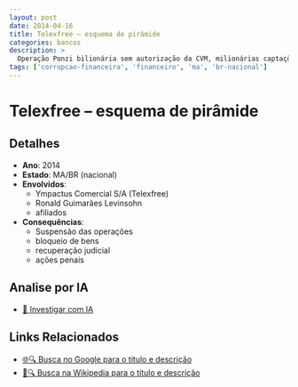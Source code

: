 ```yaml
---
layout: post
date: 2014-04-16
title: Telexfree – esquema de pirâmide
categories: bancos
description: > 
  Operação Ponzi bilionária sem autorização da CVM, milionárias captações via afiliados.
tags: ['corrupcao-financeira', 'financeiro', 'ma', 'br-nacional']
---
```


# Telexfree – esquema de pirâmide

## Detalhes
- **Ano**: 2014
- **Estado**: MA/BR (nacional)
- **Envolvidos**:
  - Ympactus Comercial S/A (Telexfree)
  - Ronald Guimarães Levinsohn
  - afiliados
- **Consequências**:
  - Suspensão das operações
  - bloqueio de bens
  - recuperação judicial
  - ações penais

## Analise por IA
- [🤖 Investigar com IA](https://www.perplexity.ai/search?q=%22esc%C3%A2ndalo%20financeiro%20Brasil%22%20Telexfree%20%E2%80%93%20esquema%20de%20pir%C3%A2mide%20Opera%C3%A7%C3%A3o%20Ponzi%20bilion%C3%A1ria%20sem%20autoriza%C3%A7%C3%A3o%20da%20CVM%2C%20milion%C3%A1rias%20capta%C3%A7%C3%B5es%20via%20afiliados.%20MA/BR%20%28nacional%29%202014)

## Links Relacionados
- [🌐🔍 Busca no Google para o título e descrição](https://www.google.com/search?q=%22esc%C3%A2ndalo%20financeiro%20Brasil%22%20Telexfree%20%E2%80%93%20esquema%20de%20pir%C3%A2mide%20Opera%C3%A7%C3%A3o%20Ponzi%20bilion%C3%A1ria%20sem%20autoriza%C3%A7%C3%A3o%20da%20CVM%2C%20milion%C3%A1rias%20capta%C3%A7%C3%B5es%20via%20afiliados.%20MA/BR%20%28nacional%29%202014)
- [📖🔍 Busca na Wikipedia para o título e descrição](https://pt.wikipedia.org/w/index.php?search=%22esc%C3%A2ndalo%20financeiro%20Brasil%22%20Telexfree%20%E2%80%93%20esquema%20de%20pir%C3%A2mide%20Opera%C3%A7%C3%A3o%20Ponzi%20bilion%C3%A1ria%20sem%20autoriza%C3%A7%C3%A3o%20da%20CVM%2C%20milion%C3%A1rias%20capta%C3%A7%C3%B5es%20via%20afiliados.%20MA/BR%20%28nacional%29%202014)

